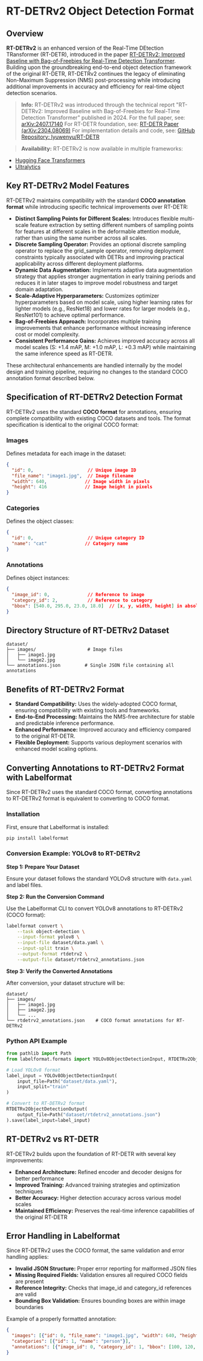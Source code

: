 # RT-DETRv2 Object Detection Format

## Overview

**RT-DETRv2** is an enhanced version of the Real-Time DEtection TRansformer (RT-DETR), introduced in the paper [RT-DETRv2: Improved Baseline with Bag-of-Freebies for Real-Time Detection Transformer](https://arxiv.org/abs/2407.17140). Building upon the groundbreaking end-to-end object detection framework of the original RT-DETR, RT-DETRv2 continues the legacy of eliminating Non-Maximum Suppression (NMS) post-processing while introducing additional improvements in accuracy and efficiency for real-time object detection scenarios.

> **Info:** RT-DETRv2 was introduced through the technical report "RT-DETRv2: Improved Baseline with Bag-of-Freebies for Real-Time Detection Transformer" published in 2024.
  For the full paper, see: [arXiv:2407.17140](https://arxiv.org/abs/2407.17140)
  For RT-DETR foundation, see: [RT-DETR Paper (arXiv:2304.08069)](https://arxiv.org/abs/2304.08069)
  For implementation details and code, see: [GitHub Repository: lyuwenyu/RT-DETR](https://github.com/lyuwenyu/RT-DETR)

> **Availability:** RT-DETRv2 is now available in multiple frameworks:
  - [Hugging Face Transformers](https://huggingface.co/docs/transformers/model_doc/rt_detr)
  - [Ultralytics](https://docs.ultralytics.com/models/rtdetr/)

## Key RT-DETRv2 Model Features

RT-DETRv2 maintains compatibility with the standard **COCO annotation format** while introducing specific technical improvements over RT-DETR:

- **Distinct Sampling Points for Different Scales:** Introduces flexible multi-scale feature extraction by setting different numbers of sampling points for features at different scales in the deformable attention module, rather than using the same number across all scales.
- **Discrete Sampling Operator:** Provides an optional discrete sampling operator to replace the grid_sample operator, removing deployment constraints typically associated with DETRs and improving practical applicability across different deployment platforms.
- **Dynamic Data Augmentation:** Implements adaptive data augmentation strategy that applies stronger augmentation in early training periods and reduces it in later stages to improve model robustness and target domain adaptation.
- **Scale-Adaptive Hyperparameters:** Customizes optimizer hyperparameters based on model scale, using higher learning rates for lighter models (e.g., ResNet18) and lower rates for larger models (e.g., ResNet101) to achieve optimal performance.
- **Bag-of-Freebies Approach:** Incorporates multiple training improvements that enhance performance without increasing inference cost or model complexity.
- **Consistent Performance Gains:** Achieves improved accuracy across all model scales (S: +1.4 mAP, M: +1.0 mAP, L: +0.3 mAP) while maintaining the same inference speed as RT-DETR.

These architectural enhancements are handled internally by the model design and training pipeline, requiring no changes to the standard COCO annotation format described below.

## Specification of RT-DETRv2 Detection Format

RT-DETRv2 uses the standard **COCO format** for annotations, ensuring complete compatibility with existing COCO datasets and tools. The format specification is identical to the original COCO format:

### Images
Defines metadata for each image in the dataset:
```json
{
  "id": 0,                    // Unique image ID
  "file_name": "image1.jpg",  // Image filename
  "width": 640,              // Image width in pixels
  "height": 416              // Image height in pixels
}
```

### Categories
Defines the object classes:
```json
{
  "id": 0,                    // Unique category ID
  "name": "cat"              // Category name
}
```

### Annotations
Defines object instances:
```json
{
  "image_id": 0,              // Reference to image
  "category_id": 2,           // Reference to category
  "bbox": [540.0, 295.0, 23.0, 18.0]  // [x, y, width, height] in absolute pixels
}
```

## Directory Structure of RT-DETRv2 Dataset

```
dataset/
├── images/                   # Image files
│   ├── image1.jpg
│   └── image2.jpg
└── annotations.json         # Single JSON file containing all annotations
```

## Benefits of RT-DETRv2 Format

- **Standard Compatibility:** Uses the widely-adopted COCO format, ensuring compatibility with existing tools and frameworks.
- **End-to-End Processing:** Maintains the NMS-free architecture for stable and predictable inference performance.
- **Enhanced Performance:** Improved accuracy and efficiency compared to the original RT-DETR.
- **Flexible Deployment:** Supports various deployment scenarios with enhanced model scaling options.

## Converting Annotations to RT-DETRv2 Format with Labelformat

Since RT-DETRv2 uses the standard COCO format, converting annotations to RT-DETRv2 format is equivalent to converting to COCO format.

### Installation

First, ensure that Labelformat is installed:

```shell
pip install labelformat
```

### Conversion Example: YOLOv8 to RT-DETRv2

**Step 1: Prepare Your Dataset**

Ensure your dataset follows the standard YOLOv8 structure with `data.yaml` and label files.

**Step 2: Run the Conversion Command**

Use the Labelformat CLI to convert YOLOv8 annotations to RT-DETRv2 (COCO format):
```bash
labelformat convert \
    --task object-detection \
    --input-format yolov8 \
    --input-file dataset/data.yaml \
    --input-split train \
    --output-format rtdetrv2 \
    --output-file dataset/rtdetrv2_annotations.json
```

**Step 3: Verify the Converted Annotations**

After conversion, your dataset structure will be:
```
dataset/
├── images/
│   ├── image1.jpg
│   ├── image2.jpg
│   └── ...
└── rtdetrv2_annotations.json    # COCO format annotations for RT-DETRv2
```

### Python API Example

```python
from pathlib import Path
from labelformat.formats import YOLOv8ObjectDetectionInput, RTDETRv2ObjectDetectionOutput

# Load YOLOv8 format
label_input = YOLOv8ObjectDetectionInput(
    input_file=Path("dataset/data.yaml"),
    input_split="train"
)

# Convert to RT-DETRv2 format
RTDETRv2ObjectDetectionOutput(
    output_file=Path("dataset/rtdetrv2_annotations.json")
).save(label_input=label_input)
```

## RT-DETRv2 vs RT-DETR

RT-DETRv2 builds upon the foundation of RT-DETR with several key improvements:

- **Enhanced Architecture:** Refined encoder and decoder designs for better performance
- **Improved Training:** Advanced training strategies and optimization techniques
- **Better Accuracy:** Higher detection accuracy across various model scales
- **Maintained Efficiency:** Preserves the real-time inference capabilities of the original RT-DETR

## Error Handling in Labelformat

Since RT-DETRv2 uses the COCO format, the same validation and error handling applies:

- **Invalid JSON Structure:** Proper error reporting for malformed JSON files
- **Missing Required Fields:** Validation ensures all required COCO fields are present
- **Reference Integrity:** Checks that image_id and category_id references are valid
- **Bounding Box Validation:** Ensures bounding boxes are within image boundaries

Example of a properly formatted annotation:
```json
{
  "images": [{"id": 0, "file_name": "image1.jpg", "width": 640, "height": 480}],
  "categories": [{"id": 1, "name": "person"}],
  "annotations": [{"image_id": 0, "category_id": 1, "bbox": [100, 120, 50, 80]}]
}
```